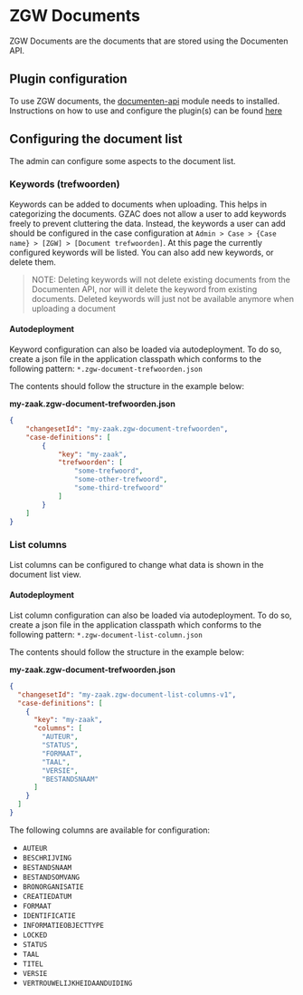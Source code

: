 # ZGW Documents
ZGW Documents are the documents that are stored using the Documenten API.

## Plugin configuration
To use ZGW documents, the [documenten-api](/getting-started/modules/zgw/documenten-api.md) module needs to installed. 
Instructions on how to use and configure the plugin(s) can be found [here](/using-valtimo/plugin/documenten-api/configure-documenten-api-plugin.md)

## Configuring the document list
The admin can configure some aspects to the document list.

### Keywords (trefwoorden)
Keywords can be added to documents when uploading. This helps in categorizing the documents. 
GZAC does not allow a user to add keywords freely to prevent cluttering the data. 
Instead, the keywords a user can add should be configured in the case configuration at `Admin > Case > {Case name} > [ZGW] > [Document trefwoorden]`. 
At this page the currently configured keywords will be listed. You can also add new keywords, or delete them. 

> NOTE: Deleting keywords will not delete existing documents from the Documenten API, nor will it delete the keyword from existing documents. 
> Deleted keywords will just not be available anymore when uploading a document

#### Autodeployment
Keyword configuration can also be loaded via autodeployment. 
To do so, create a json file in the application classpath which conforms to the following pattern: `*.zgw-document-trefwoorden.json`

The contents should follow the structure in the example below:

**my-zaak.zgw-document-trefwoorden.json**
```json
{
    "changesetId": "my-zaak.zgw-document-trefwoorden",
    "case-definitions": [
        {
            "key": "my-zaak",
            "trefwoorden": [
                "some-trefwoord",
                "some-other-trefwoord",
                "some-third-trefwoord"
            ]
        }
    ]
}
```

### List columns
List columns can be configured to change what data is shown in the document list view. 

#### Autodeployment
List column configuration can also be loaded via autodeployment.
To do so, create a json file in the application classpath which conforms to the following pattern: `*.zgw-document-list-column.json`

The contents should follow the structure in the example below:

**my-zaak.zgw-document-trefwoorden.json**
```json
{
  "changesetId": "my-zaak.zgw-document-list-columns-v1",
  "case-definitions": [
    {
      "key": "my-zaak",
      "columns": [
        "AUTEUR",
        "STATUS",
        "FORMAAT",
        "TAAL",
        "VERSIE",
        "BESTANDSNAAM"
      ]
    }
  ]
}
```

The following columns are available for configuration:
- `AUTEUR`
- `BESCHRIJVING`
- `BESTANDSNAAM`
- `BESTANDSOMVANG`
- `BRONORGANISATIE`
- `CREATIEDATUM`
- `FORMAAT`
- `IDENTIFICATIE`
- `INFORMATIEOBJECTTYPE`
- `LOCKED`
- `STATUS`
- `TAAL`
- `TITEL`
- `VERSIE`
- `VERTROUWELIJKHEIDAANDUIDING`



